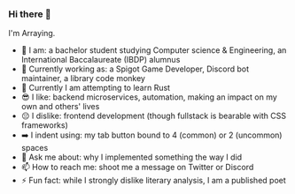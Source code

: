 ### Hi there 👋

I'm Arraying.
- 📘 I am: a bachelor student studying Computer science & Engineering, an International Baccalaureate (IBDP) alumnus
- 🔭 Currently working as: a Spigot Game Developer, Discord bot maintainer, a library code monkey
- 🌱 Currently I am attempting to learn Rust
- 😎 I like: backend microservices, automation, making an impact on my own and others' lives
- 😔 I dislike: frontend development (though fullstack is bearable with CSS frameworks)
- ➡️ I indent using: my tab button bound to 4 (common) or 2 (uncommon) spaces
- 💬 Ask me about: why I implemented something the way I did
- 📫 How to reach me: shoot me a message on Twitter or Discord
- ⚡ Fun fact: while I strongly dislike literary analysis, I am a published poet
